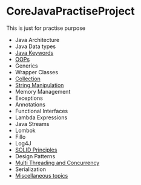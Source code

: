 # CoreJavaPractiseProject

This is just for practise purpose

* Java Architecture
* Java Data types
* [Java Keywords](src/com/keywords/KEYWORDS.MD)
* [OOPs](src/com/oops/OOPS.MD)
* Generics
* Wrapper Classes
* [Collection](src/com/collection/COLLECTION.MD)
* [String Manipulation](src/com/string/STRING_MANIPULATION.MD)
* Memory Management
* Exceptions
* Annotations 
* Functional Interfaces 
* Lambda Expressions 
* Java Streams 
* Lombok 
* Fillo 
* Log4J 
* [SOLID Principles](src/com/solidprinciples/SOLID_PRINCIPLES.MD)
* Design Patterns 
* [Multi Threading and Concurrency](src/com/multithreading/MULTITHREADING.MD)
* Serialization 
* [Miscellaneous topics]()
